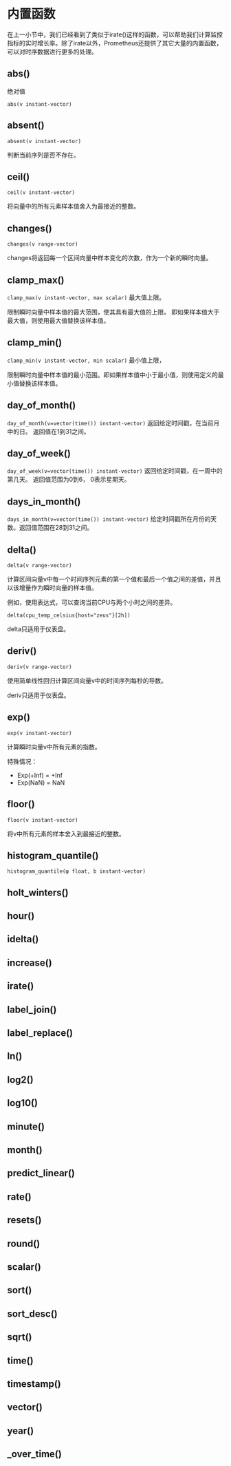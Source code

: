 # 内置函数

在上一小节中，我们已经看到了类似于irate()这样的函数，可以帮助我们计算监控指标的实时增长率。除了irate以外，Prometheus还提供了其它大量的内置函数，可以对时序数据进行更多的处理。

## abs()

绝对值

```abs(v instant-vector)```

## absent()

```absent(v instant-vector)```

判断当前序列是否不存在。

## ceil()

```ceil(v instant-vector)```

将向量中的所有元素样本值舍入为最接近的整数。

## changes()

```changes(v range-vector)```

changes将返回每一个区间向量中样本变化的次数，作为一个新的瞬时向量。

## clamp_max()

```clamp_max(v instant-vector, max scalar)``` 最大值上限。

限制瞬时向量中样本值的最大范围，使其具有最大值的上限。 即如果样本值大于最大值，则使用最大值替换该样本值。

## clamp_min()

```clamp_min(v instant-vector, min scalar)``` 最小值上限，

限制瞬时向量中样本值的最小范围。即如果样本值中小于最小值，则使用定义的最小值替换该样本值。

## day_of_month()

```day_of_month(v=vector(time()) instant-vector)``` 返回给定时间戳，在当前月中的日。 返回值在1到31之间。

## day_of_week()

```day_of_week(v=vector(time()) instant-vector)``` 返回给定时间戳，在一周中的第几天。 返回值范围为0到6， 0表示星期天。

## days_in_month()

```days_in_month(v=vector(time()) instant-vector)``` 给定时间戳所在月份的天数。返回值范围在28到31之间。

## delta()

```delta(v range-vector)```

计算区间向量v中每一个时间序列元素的第一个值和最后一个值之间的差值，并且以该增量作为瞬时向量的样本值。

例如，使用表达式，可以查询当前CPU与两个小时之间的差异。

```
delta(cpu_temp_celsius{host="zeus"}[2h])
```

delta只适用于仪表盘。

## deriv()

```
deriv(v range-vector)
```

使用简单线性回归计算区间向量v中的时间序列每秒的导数。

deriv只适用于仪表盘。

## exp()

```exp(v instant-vector)```

计算瞬时向量v中所有元素的指数。

特殊情况：

* Exp(+Inf) = +Inf
* Exp(NaN) = NaN

## floor()

```
floor(v instant-vector)
```

将v中所有元素的样本舍入到最接近的整数。

## histogram_quantile()

```histogram_quantile(φ float, b instant-vector)```

## holt_winters()

## hour()

## idelta()

## increase()

## irate()

## label_join()

## label_replace()

## ln()

## log2()

## log10()

## minute()

## month()

## predict_linear()

## rate()

## resets()

## round()

## scalar()

## sort()

## sort_desc()

## sqrt()

## time()

## timestamp()

## vector()

## year()

## <aggregation>_over_time()